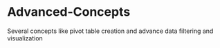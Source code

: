 # Advanced-Concepts
Several concepts like pivot table creation and advance data filtering and visualization
